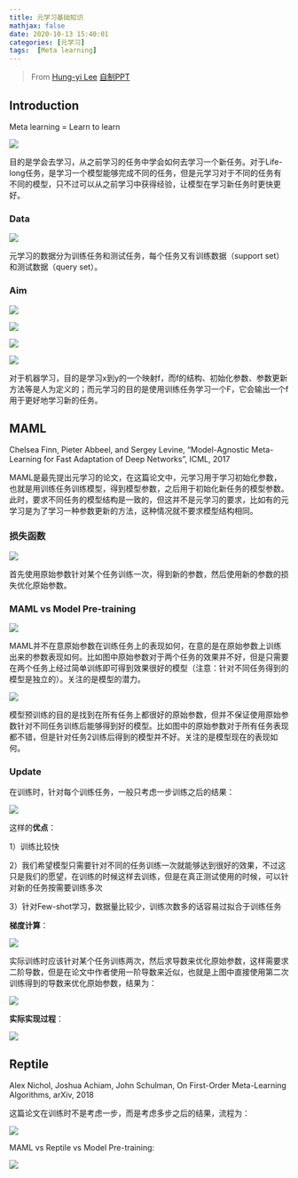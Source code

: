 ```yaml
---
title: 元学习基础知识
mathjax: false
date: 2020-10-13 15:40:01
categories: [元学习]
tags:  [Meta learning]
---
```


> From [Hung-yi Lee](https://www.youtube.com/watch?v=EkAqYbpCYAc&list=PLJV_el3uVTsOK_ZK5L0Iv_EQoL1JefRL4&index=32)
> [自制PPT](https://github.com/ezeli/notes_in_BIT/raw/master/PPT/CVPR2019%20Auto-Encoding%20Scene%20Graphs%20for%20Image%20Captioning.pptx)

## Introduction

Meta learning = Learn to learn
<!-- more -->
![](2020-10-13-元学习基础知识/10f2696d392f6ac9333ff44a249c6c3b.png)

目的是学会去学习，从之前学习的任务中学会如何去学习一个新任务。对于Life-long任务，是学习一个模型能够完成不同的任务，但是元学习对于不同的任务有不同的模型，只不过可以从之前学习中获得经验，让模型在学习新任务时更快更好。

### Data

![](2020-10-13-元学习基础知识/4f59816b32683b130e6787542a986241.png)

元学习的数据分为训练任务和测试任务，每个任务又有训练数据（support set）和测试数据（query set）。

### Aim

![](2020-10-13-元学习基础知识/bc58546f62059605265a58e42589784a.png)

![](2020-10-13-元学习基础知识/cd5e1a8867fdfff7d8b1e4bcfa0019e8.png)

![](2020-10-13-元学习基础知识/0a81b7d2be63fd38d66e4f4bc34a7d7b.png)

![](2020-10-13-元学习基础知识/ed9c5f55cec76583b35fac1ccc576996.png)

对于机器学习，目的是学习x到y的一个映射f，而f的结构、初始化参数、参数更新方法等是人为定义的；而元学习的目的是使用训练任务学习一个F，它会输出一个f用于更好地学习新的任务。

## MAML

Chelsea Finn, Pieter Abbeel, and Sergey Levine, “Model-Agnostic Meta-Learning for Fast Adaptation of Deep Networks”, ICML, 2017

MAML是最先提出元学习的论文，在这篇论文中，元学习用于学习初始化参数，也就是用训练任务训练模型，得到模型参数，之后用于初始化新任务的模型参数。此时，要求不同任务的模型结构是一致的，但这并不是元学习的要求，比如有的元学习是为了学习一种参数更新的方法，这种情况就不要求模型结构相同。

### 损失函数

![](2020-10-13-元学习基础知识/851f45cf34b4a4f23a6101b8390162ca.png)

首先使用原始参数针对某个任务训练一次，得到新的参数，然后使用新的参数的损失优化原始参数。

### MAML vs Model Pre-training

![](2020-10-13-元学习基础知识/fababacbab99f7c4ad54117a0b5d17fd.png)

MAML并不在意原始参数在训练任务上的表现如何，在意的是在原始参数上训练出来的参数表现如何。比如图中原始参数对于两个任务的效果并不好，但是只需要在两个任务上经过简单训练即可得到效果很好的模型（注意：针对不同任务得到的模型是独立的）。关注的是模型的潜力。

![](2020-10-13-元学习基础知识/3adf5e5c468f2e4784c1d3b42e6aaf79.png)

模型预训练的目的是找到在所有任务上都很好的原始参数，但并不保证使用原始参数针对不同任务训练后能够得到好的模型。比如图中的原始参数对于所有任务表现都不错，但是针对任务2训练后得到的模型并不好。关注的是模型现在的表现如何。

### Update

在训练时，针对每个训练任务，一般只考虑一步训练之后的结果：

![](2020-10-13-元学习基础知识/badb1774281f51a506ef27c0038868b5.png)

这样的**优点**：

1）训练比较快

2）我们希望模型只需要针对不同的任务训练一次就能够达到很好的效果，不过这只是我们的愿望，在训练的时候这样去训练，但是在真正测试使用的时候，可以针对新的任务按需要训练多次

3）针对Few-shot学习，数据量比较少，训练次数多的话容易过拟合于训练任务

**梯度计算**：

![](2020-10-13-元学习基础知识/3d8ea748fd582abbec9bf9bc78cfadc9.png)

实际训练时应该针对某个任务训练两次，然后求导数来优化原始参数，这样需要求二阶导数，但是在论文中作者使用一阶导数来近似，也就是上图中直接使用第二次训练得到的导数来优化原始参数，结果为：

![](2020-10-13-元学习基础知识/8d74a195145c0f2435c271f569359d98.png)

**实际实现过程**：

![](2020-10-13-元学习基础知识/16b088262aafe7c177001a73c7594210.png)

## Reptile

Alex Nichol, Joshua Achiam, John Schulman, On First-Order Meta-Learning Algorithms, arXiv, 2018

这篇论文在训练时不是考虑一步，而是考虑多步之后的结果，流程为：

![](2020-10-13-元学习基础知识/7a7d787e613e3bd88e62cf5cc30f742d.png)

MAML vs Reptile vs Model Pre-training:

![](2020-10-13-元学习基础知识/43cd30adceb17f7af9fdc2d56da8c14f.png)
